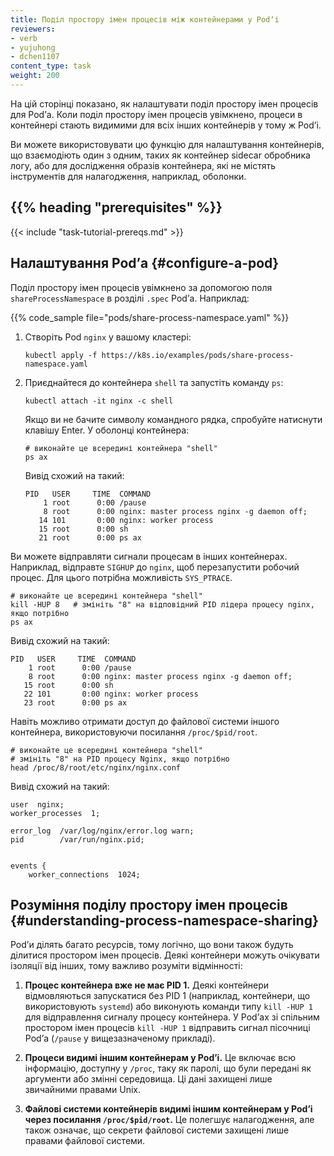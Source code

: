 ```yaml
---
title: Поділ простору імен процесів між контейнерами у Podʼі
reviewers:
- verb
- yujuhong
- dchen1107
content_type: task
weight: 200
---
```


<!-- overview -->

На цій сторінці показано, як налаштувати поділ простору імен процесів для Podʼа. Коли поділ простору імен процесів увімкнено, процеси в контейнері стають видимими для всіх інших контейнерів у тому ж Podʼі.

Ви можете використовувати цю функцію для налаштування контейнерів, що взаємодіють один з одним, таких як контейнер sidecar обробника логу, або для дослідження образів контейнера, які не містять інструментів для налагодження, наприклад, оболонки.

## {{% heading "prerequisites" %}}

{{< include "task-tutorial-prereqs.md" >}}

<!-- steps -->

## Налаштування Podʼа {#configure-a-pod}

Поділ простору імен процесів увімкнено за допомогою поля `shareProcessNamespace` в розділі `.spec` Podʼа. Наприклад:

{{% code_sample file="pods/share-process-namespace.yaml" %}}

1. Створіть Pod `nginx` у вашому кластері:

   ```shell
   kubectl apply -f https://k8s.io/examples/pods/share-process-namespace.yaml
   ```

2. Приєднайтеся до контейнера `shell` та запустіть команду `ps`:

   ```shell
   kubectl attach -it nginx -c shell
   ```

   Якщо ви не бачите символу командного рядка, спробуйте натиснути клавішу Enter. У оболонці контейнера:

   ```shell
   # виконайте це всередині контейнера "shell"
   ps ax
   ```

   Вивід схожий на такий:

   ```none
   PID   USER     TIME  COMMAND
       1 root      0:00 /pause
       8 root      0:00 nginx: master process nginx -g daemon off;
      14 101       0:00 nginx: worker process
      15 root      0:00 sh
      21 root      0:00 ps ax
   ```

Ви можете відправляти сигнали процесам в інших контейнерах. Наприклад, відправте `SIGHUP` до `nginx`, щоб перезапустити робочий процес. Для цього потрібна можливість `SYS_PTRACE`.

```shell
# виконайте це всередині контейнера "shell"
kill -HUP 8   # змініть "8" на відповідний PID лідера процесу nginx, якщо потрібно
ps ax
```

Вивід схожий на такий:

```none
PID   USER     TIME  COMMAND
    1 root      0:00 /pause
    8 root      0:00 nginx: master process nginx -g daemon off;
   15 root      0:00 sh
   22 101       0:00 nginx: worker process
   23 root      0:00 ps ax
```

Навіть можливо отримати доступ до файлової системи іншого контейнера, використовуючи посилання `/proc/$pid/root`.

```shell
# виконайте це всередині контейнера "shell"
# змініть "8" на PID процесу Nginx, якщо потрібно
head /proc/8/root/etc/nginx/nginx.conf
```

Вивід схожий на такий:

```none
user  nginx;
worker_processes  1;

error_log  /var/log/nginx/error.log warn;
pid        /var/run/nginx.pid;


events {
    worker_connections  1024;
```

<!-- discussion -->

## Розуміння поділу простору імен процесів {#understanding-process-namespace-sharing}

Podʼи ділять багато ресурсів, тому логічно, що вони також будуть ділитися простором імен процесів. Деякі контейнери можуть очікувати ізоляції від інших, тому важливо розуміти відмінності:

1. **Процес контейнера вже не має PID 1.** Деякі контейнери відмовляються запускатися без PID 1 (наприклад, контейнери, що використовують `systemd`) або виконують команди типу `kill -HUP 1` для відправлення сигналу процесу контейнера. У Podʼах зі спільним простором імен процесів `kill -HUP 1` відправить сигнал пісочниці Podʼа (`/pause` у вищезазначеному прикладі).

1. **Процеси видимі іншим контейнерам у Podʼі.** Це включає всю інформацію, доступну у `/proc`, таку як паролі, що були передані як аргументи або змінні середовища. Ці дані захищені лише звичайними правами Unix.

1. **Файлові системи контейнерів видимі іншим контейнерам у Podʼі через посилання `/proc/$pid/root`.** Це полегшує налагодження, але також означає, що секрети файлової системи захищені лише правами файлової системи.
